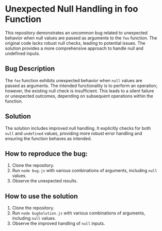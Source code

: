 # Unexpected Null Handling in foo Function

This repository demonstrates an uncommon bug related to unexpected behavior when null values are passed as arguments to the `foo` function.  The original code lacks robust null checks, leading to potential issues.  The solution provides a more comprehensive approach to handle null and undefined inputs.

## Bug Description

The `foo` function exhibits unexpected behavior when `null` values are passed as arguments.  The intended functionality is to perform an operation; however, the existing null check is insufficient.  This leads to a silent failure or unexpected outcomes, depending on subsequent operations within the function.

## Solution

The solution includes improved null handling.  It explicitly checks for both `null` and `undefined` values, providing more robust error handling and ensuring the function behaves as intended.

## How to reproduce the bug:

1. Clone the repository.
2. Run `node bug.js` with various combinations of arguments, including `null` values.
3. Observe the unexpected results.

## How to use the solution

1. Clone the repository.
2. Run `node bugSolution.js` with various combinations of arguments, including `null` values.
3. Observe the improved handling of `null` inputs.